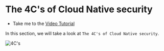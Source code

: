 # The 4C's of Cloud Native security

  - Take me to the [Video Tutorial](https://kodekloud.com/topic/the-4cs-of-cloud-native-security/)

In this section, we will take a look at `The 4C's of Cloud Native security`.

  ![4C's](../../images/4C.png)
